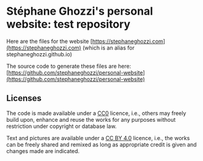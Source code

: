 # Stéphane Ghozzi's personal website: test repository

Here are the files for the website [https://stephaneghozzi.com](https://stephaneghozzi.com) (which is an alias for stephaneghozzi.github.io)

The source code to generate these files are here: [https://github.com/stephaneghozzi/personal-website](https://github.com/stephaneghozzi/personal-website)

## Licenses

The code is made available under a [CC0](https://creativecommons.org/share-your-work/public-domain/cc0/) licence, i.e., others may freely build upon, enhance and reuse the works for any purposes without restriction under copyright or database law. 

Text and pictures are available under a [CC BY 4.0](https://creativecommons.org/licenses/by/4.0/) licence, i.e., the works can be freely shared and remixed as long as appropriate credit is given and changes made are indicated.